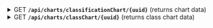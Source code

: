 <details>
 <summary>
    <span class="blue">GET</span> <code><b>/api/charts/classificationChart/{uuid}</b></code> (returns chart data)
</summary>

##### Query Parameters

> | name                   | type     | data type         | description                                |
> |------------------------|----------|-------------------|--------------------------------------------|
> | files                  | required | string[]          | a list of all used file names              |
> | filters.date.from      | optional | Date              | start of range of valid dates              |
> | filters.date.to        | optional | Date              | end of range of valid dates                |
> | filters.ip             | optional | string            | only ip to be returned                     |
> | filters.text           | optional | string            | text to be included in the content         |
> | filters.regex          | optional | bool              | if the text should be interpreted as regex |


##### Responses

> | http code | response                                            |
> |-----------|-----------------------------------------------------|
> | `200`     | `{data: {classification: string, count: number}[]}` |
> | `400`     | bad request                                         |

</details>

<details>
 <summary>
    <span class="blue">GET</span> <code><b>/api/charts/classChart/{uuid}</b></code> (returns class chart data)
</summary>

##### Query Parameters

> | name                   | type     | data type         | description                                |
> |------------------------|----------|-------------------|--------------------------------------------|
> | files                  | required | string[]          | a list of all used file names              |
> | filters.date.from      | optional | Date              | start of range of valid dates              |
> | filters.date.to        | optional | Date              | end of range of valid dates                |
> | filters.ip             | optional | string            | only ip to be returned                     |
> | filters.text           | optional | string            | text to be included in the content         |
> | filters.regex          | optional | bool              | if the text should be interpreted as regex |


##### Responses

> | http code | response                                        |
> |-----------|-------------------------------------------------|
> | `200`     | `{data: {java_class: string, count: number}[]}` |
> | `400`     | bad request                                     |

</details>